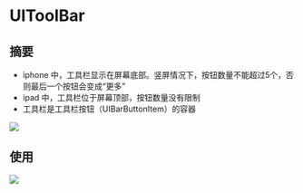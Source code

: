 # UIToolBar

## 摘要

- iphone 中，工具栏显示在屏幕底部。竖屏情况下，按钮数量不能超过5个，否则最后一个按钮会变成“更多”
- ipad 中，工具栏位于屏幕顶部，按钮数量没有限制
- 工具栏是工具栏按钮（UIBarButtonItem）的容器

![](https://ws3.sinaimg.cn/large/006tNc79ly1fjy7sdby3fj30hs05maad.jpg)

## 使用

![](https://ws3.sinaimg.cn/large/006tNc79ly1fjy7ly3xnnj31kw0nxn4b.jpg)